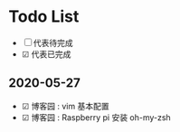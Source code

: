 # Todo List

* ☐ 代表待完成
* ☑︎ 代表已完成

## 2020-05-27

* ☑︎ 博客园 : vim 基本配置
* ☑︎ 博客园 : Raspberry pi 安装 oh-my-zsh
